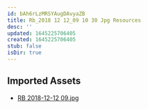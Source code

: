 ```yaml
---
id: bAh6rLzMRSYAugDAvyaZB
title: Rb_2018 12 12_09 10 30 Jpg Resources
desc: ''
updated: 1645225706405
created: 1645225706405
stub: false
isDir: true
---
```

## Imported Assets
- [RB 2018-12-12 09.jpg](/assets/rb-2018-12-12-09.jpg)
